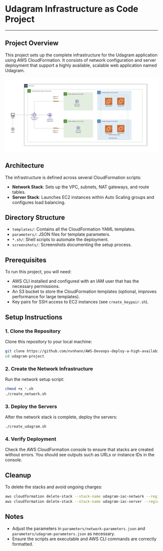 # Udagram Infrastructure as Code Project

---

## Project Overview
This project sets up the complete infrastructure for the Udagram application using AWS CloudFormation. It consists of network configuration and server deployment that support a highly available, scalable web application named Udagram.

![Udagram Architecture](/screenshots/diagram.png)

## Architecture
The infrastructure is defined across several CloudFormation scripts:
- **Network Stack**: Sets up the VPC, subnets, NAT gateways, and route tables.
- **Server Stack**: Launches EC2 instances within Auto Scaling groups and configures load balancing.

## Directory Structure

- `templates/`: Contains all the CloudFormation YAML templates.
- `parameters/`: JSON files for template parameters.
- `*.sh/`: Shell scripts to automate the deployment.
- `screenshots/`: Screenshots documenting the setup process.

## Prerequisites
To run this project, you will need:
- AWS CLI installed and configured with an IAM user that has the necessary permissions.
- An S3 bucket to store the CloudFormation templates (optional, improves performance for large templates).
- Key pairs for SSH access to EC2 instances (see `create_keypair.sh`).

## Setup Instructions

### 1. Clone the Repository
Clone this repository to your local machine:
```bash
git clone https://github.com/nvnhann/AWS-Devoops-deploy-a-high-availability-web-app-using-CloudFormation udagram-project 
cd udagram-project
```

### 2. Create the Network Infrastructure
Run the network setup script:
```bash
chmod +x *.sh
./create_network.sh
```

### 3. Deploy the Servers
After the network stack is complete, deploy the servers:
```bash
./create_udagram.sh
```

### 4. Verify Deployment
Check the AWS CloudFormation console to ensure that stacks are created without errors. You should see outputs such as URLs or instance IDs in the console.

## Cleanup
To delete the stacks and avoid ongoing charges:
```bash
aws cloudformation delete-stack --stack-name udagram-iac-network --region us-west-2
aws cloudformation delete-stack --stack-name udagram-iac-server --region us-west-2
```

## Notes
- Adjust the parameters in `parameters/network-parameters.json` and `parameters/udagram-parameters.json` as necessary.
- Ensure the scripts are executable and AWS CLI commands are correctly formatted.
